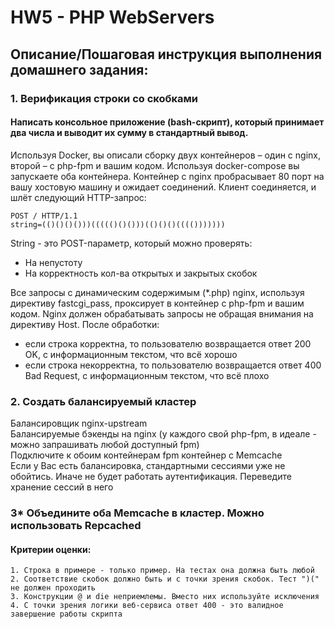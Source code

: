 # HW5 - PHP WebServers
## Описание/Пошаговая инструкция выполнения домашнего задания:
### 1. Верификация строки со скобками

#### Написать консольное приложение (bash-скрипт), который принимает два числа и выводит их сумму в стандартный вывод.
Используя Docker, вы описали сборку двух контейнеров – один с nginx, второй – с php-fpm и вашим кодом.
Используя docker-compose вы запускаете оба контейнера.
Контейнер с nginx пробрасывает 80 порт на вашу хостовую машину и ожидает соединений.
Клиент соединяется, и шлёт следующий HTTP-запрос:

```http request
POST / HTTP/1.1
string=(()()()()))((((()()()))(()()()(((()))))))
```
    
String - это POST-параметр, который можно проверять:
- На непустоту
- На корректность кол-ва открытых и закрытых скобок

Все запросы с динамическим содержимым (*.php) nginx, используя директиву fastcgi_pass, проксирует в контейнер с php-fpm и вашим кодом.
Nginx должен обрабатывать запросы не обращая внимания на директиву Host. После обработки:

- если строка корректна, то пользователю возвращается ответ 200 OK, с информационным текстом, что всё хорошо
- если строка некорректна, то пользователю возвращается ответ 400 Bad Request, с информационным текстом, что всё плохо


### 2. Создать балансируемый кластер

Балансировщик nginx-upstream
\
Балансируемые бэкенды на nginx (у каждого свой php-fpm, в идеале - можно запрашивать любой доступный fpm)
\
Подключите к обоим контейнерам fpm контейнер с Memcache
\
Если у Вас есть балансировка, стандартными сессиями уже не обойтись. Иначе не будет работать аутентификация. Переведите хранение сессий в него


### 3* Объедините оба Memcache в кластер. Можно использовать Repcached

#### Критерии оценки:

    1. Строка в примере - только пример. На тестах она должна быть любой
    2. Соответствие скобок должно быть и с точки зрения скобок. Тест ")(" не должен проходить
    3. Конструкции @ и die неприемлемы. Вместо них используйте исключения
    4. С точки зрения логики веб-сервиса ответ 400 - это валидное завершение работы скрипта